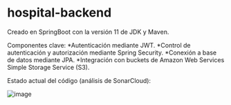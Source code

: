 # hospital-backend

Creado en SpringBoot con la versión 11 de JDK y Maven.

Componentes clave:
  *Autenticación mediante JWT.
  *Control de autenticación y autorización mediante Spring Security.
  *Conexión a base de datos mediante JPA.
  *Integración con buckets de Amazon Web Services Simple Storage Service (S3).
 
Estado actual del código (análisis de SonarCloud):

![image](https://user-images.githubusercontent.com/73175815/218226901-e634e367-b0f8-42cc-b212-1b4ffe2e5581.png)

